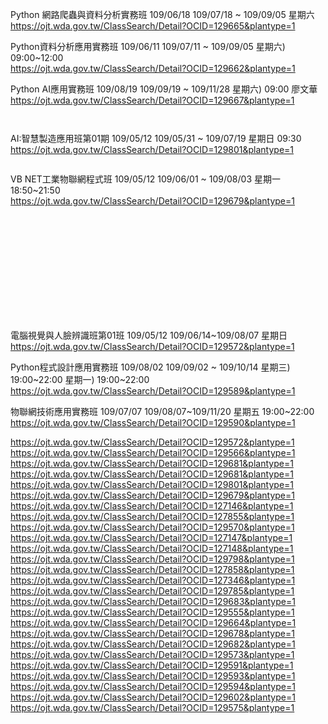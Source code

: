 Python 網路爬蟲與資料分析實務班 109/06/18 109/07/18 ~ 109/09/05 星期六  
https://ojt.wda.gov.tw/ClassSearch/Detail?OCID=129665&plantype=1 

Python資料分析應用實務班 109/06/11 109/07/11 ~ 109/09/05 星期六)	09:00~12:00  
https://ojt.wda.gov.tw/ClassSearch/Detail?OCID=129662&plantype=1  

Python AI應用實務班 109/08/19 109/09/19 ~ 109/11/28 星期六)	09:00 廖文華  
https://ojt.wda.gov.tw/ClassSearch/Detail?OCID=129667&plantype=1  
```


```
AI:智慧製造應用班第01期 109/05/12 109/05/31 ~ 109/07/19 星期日	09:30  
https://ojt.wda.gov.tw/ClassSearch/Detail?OCID=129801&plantype=1  



```

```
VB NET工業物聯網程式班 109/05/12 109/06/01 ~ 109/08/03 星期一	18:50~21:50  
https://ojt.wda.gov.tw/ClassSearch/Detail?OCID=129679&plantype=1 
    
        
            
              
                    
                        
 ```                       













```
電腦視覺與人臉辨識班第01班 109/05/12 109/06/14~109/08/07 星期日  
https://ojt.wda.gov.tw/ClassSearch/Detail?OCID=129572&plantype=1  

Python程式設計應用實務班 109/08/02 109/09/02 ~ 109/10/14 星期三)	19:00~22:00 星期一)	19:00~22:00  
https://ojt.wda.gov.tw/ClassSearch/Detail?OCID=129589&plantype=1    

物聯網技術應用實務班 109/07/07 109/08/07~109/11/20 星期五	19:00~22:00  
https://ojt.wda.gov.tw/ClassSearch/Detail?OCID=129590&plantype=1  



https://ojt.wda.gov.tw/ClassSearch/Detail?OCID=129572&plantype=1  
https://ojt.wda.gov.tw/ClassSearch/Detail?OCID=129566&plantype=1  
https://ojt.wda.gov.tw/ClassSearch/Detail?OCID=129681&plantype=1  
https://ojt.wda.gov.tw/ClassSearch/Detail?OCID=129681&plantype=1  
https://ojt.wda.gov.tw/ClassSearch/Detail?OCID=129801&plantype=1  
https://ojt.wda.gov.tw/ClassSearch/Detail?OCID=129679&plantype=1  
https://ojt.wda.gov.tw/ClassSearch/Detail?OCID=127146&plantype=1  
https://ojt.wda.gov.tw/ClassSearch/Detail?OCID=127855&plantype=1  
https://ojt.wda.gov.tw/ClassSearch/Detail?OCID=129570&plantype=1  
https://ojt.wda.gov.tw/ClassSearch/Detail?OCID=127147&plantype=1  
https://ojt.wda.gov.tw/ClassSearch/Detail?OCID=127148&plantype=1  
https://ojt.wda.gov.tw/ClassSearch/Detail?OCID=129798&plantype=1  
https://ojt.wda.gov.tw/ClassSearch/Detail?OCID=127858&plantype=1  
https://ojt.wda.gov.tw/ClassSearch/Detail?OCID=127346&plantype=1  
https://ojt.wda.gov.tw/ClassSearch/Detail?OCID=129785&plantype=1  
https://ojt.wda.gov.tw/ClassSearch/Detail?OCID=129683&plantype=1  
https://ojt.wda.gov.tw/ClassSearch/Detail?OCID=129555&plantype=1  
https://ojt.wda.gov.tw/ClassSearch/Detail?OCID=129664&plantype=1  
https://ojt.wda.gov.tw/ClassSearch/Detail?OCID=129678&plantype=1  
https://ojt.wda.gov.tw/ClassSearch/Detail?OCID=129682&plantype=1  
https://ojt.wda.gov.tw/ClassSearch/Detail?OCID=129573&plantype=1  
https://ojt.wda.gov.tw/ClassSearch/Detail?OCID=129591&plantype=1  
https://ojt.wda.gov.tw/ClassSearch/Detail?OCID=129593&plantype=1  
https://ojt.wda.gov.tw/ClassSearch/Detail?OCID=129594&plantype=1  
https://ojt.wda.gov.tw/ClassSearch/Detail?OCID=129602&plantype=1  
https://ojt.wda.gov.tw/ClassSearch/Detail?OCID=129575&plantype=1  
